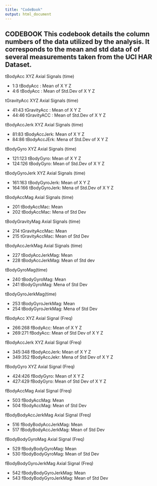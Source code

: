 ```yaml
---
title: "CodeBook"
output: html_document
---
```

CODEBOOK
This codebook details the column numbers of the data utilized by the analysis.
It corresponds to the mean and std data of of several measurements taken from the
UCI HAR Dataset.
------------------------------------------------------------------------
tBodyAcc XYZ Axial Signals (time)
- 1:3 tBodyAcc : Mean of X Y Z
- 4:6 tBodyAcc : Mean of Std.Dev of X Y Z 

tGravityAcc XYZ Axial Signals (time)
- 41:43 tGravityAcc : Mean of X Y Z 
- 44:46 tGravityACC : Mean of Std.Dev of X Y Z 

tBodyAccJerk XYZ Axial Signals (time)
- 81:83 tBodyAccJerk: Mean of X Y Z 
- 84:86 tBodyAccJErk: Mena of Std.Dev of X Y Z

tBodyGyro XYZ Axial Signals (time)
- 121:123 tBodyGyro: Mean of X Y Z
- 124:126 tBodyGyro: Mean of Std.Dev of X Y Z 

tBodyGyroJerk XYZ Axial Signals (time)
- 161:163 tBodyGyroJerk: Mean of X Y Z
- 164:166 tBodyGyroJerk: Mena of Std.Dev of X Y Z 

tBodyAccMag Axial Signals (time)
- 201 tBodyAccMac: Mean 
- 202 tBodyAccMac: Mena of Std Dev

tBodyGravityMag Axial Signals (time)
- 214 tGravityAccMac: Mean 
- 215 tGravityAccMac: Mean of Std Dev

tBodyAccJerkMag Axial Signals (time)
- 227 tBodyAccJerkMag: Mean
- 228 tBodyAccJerkMag: Mean of Std dev

tBodyGyroMag(time)
- 240 tBodyGyroMag: Mean
- 241 tBodyGyroMag: Mena of Std Dev

tBodyGyroJerkMag(time)
- 253 tBodyGyroJerkMag: Mean
- 254 tBodyGyroJerkMag: Mena of Std Dev

fBodyAcc XYZ Axial Signal (Freq)
- 266:268 fBodyAcc: Mean of X Y Z 
- 269:271 fBodyAcc: Mean of Std Dev of X Y Z 

fBodyAccJerk XYZ Axial Signal (Freq)
- 345:348 fBodyAccJerk: Mean of X Y Z 
- 349:352 fBodyAccJekr: Mena of Std Dev of X Y Z 

fBodyGyro XYZ Axial Signal (Freq)
- 424:426 fBodyGyro: Mean of X Y Z 
- 427:429 fBodyGyro: Mean of Std Dev of X Y Z

fBodyAccMag Axial Signal (Freq)
- 503 fBodyAccMag: Mean 
- 504 fBodyAccMag: Mean of Std Dev

fBodyBodyAccJerkMag Axial Signal (Freq)
- 516 fBodyBodyAccJerkMag: Mean
- 517 fBodyBodyAccJerkMag: Mean of Std Dev

fBodyBodyGyroMag Axial Signal (Freq)
- 529 fBodyBodyGyroMag: Mean
- 530 fBodyBodyGyroMag: Mean of Std Dev

fBodyBodyGyroJerkMag Axial Signal (Freq)
- 542 fBodyBodyGyroJerkMag: Mean
- 543 fBodyBodyGyroJerkMag: Mean of Std Dev



